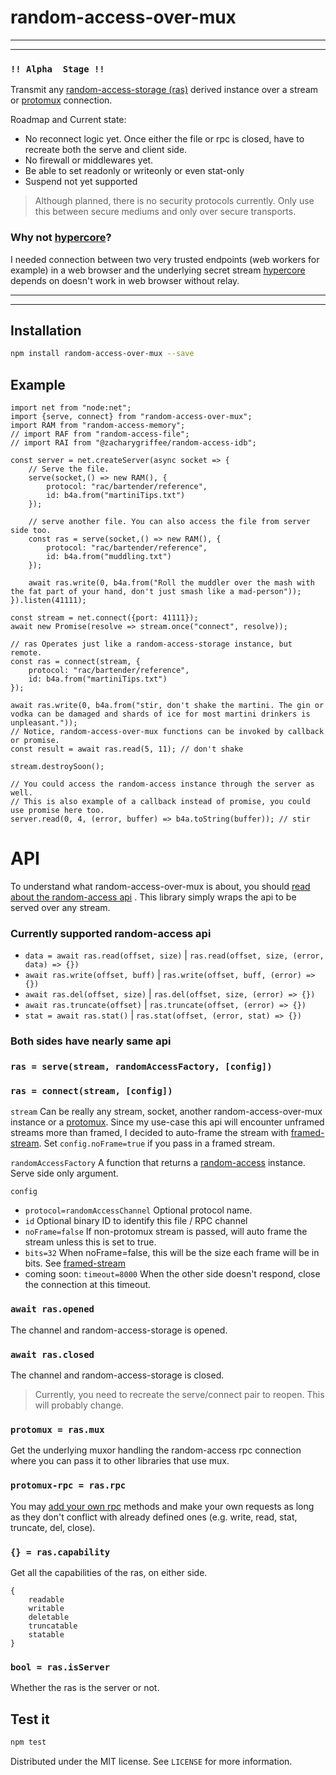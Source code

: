 # random-access-over-mux

---
---

### `!! Alpha  Stage !!`

Transmit any [random-access-storage (ras)](https://www.npmjs.com/package/random-access-storage#random-access-storage) derived instance over a stream or [protomux](https://github.com/holepunchto/protomux/#protomux) connection. 

Roadmap and Current state:

- No reconnect logic yet. Once either the file or rpc is closed, have to recreate both the serve and client side.
- No firewall or middlewares yet.
- Be able to set readonly or writeonly or even stat-only
- Suspend not yet supported

> Although planned, there is no security protocols currently. Only use this between secure mediums and only over secure transports.

### Why not [hypercore](https://github.com/holepunchto/hypercore)?

I needed connection between two very trusted endpoints (web workers for example) in a web browser and the underlying
secret stream [hypercore](https://github.com/holepunchto/hypercore) depends on doesn't work in web browser without relay. 

---
---

## Installation

```sh
npm install random-access-over-mux --save
```

## Example

```ecmascript 6
import net from "node:net";
import {serve, connect} from "random-access-over-mux";
import RAM from "random-access-memory";
// import RAF from "random-access-file";
// import RAI from "@zacharygriffee/random-access-idb";

const server = net.createServer(async socket => {
    // Serve the file. 
    serve(socket,() => new RAM(), {
        protocol: "rac/bartender/reference",
        id: b4a.from("martiniTips.txt")
    });
    
    // serve another file. You can also access the file from server side too.
    const ras = serve(socket,() => new RAM(), {
        protocol: "rac/bartender/reference",
        id: b4a.from("muddling.txt")
    });

    await ras.write(0, b4a.from("Roll the muddler over the mash with the fat part of your hand, don't just smash like a mad-person"));
}).listen(41111);

const stream = net.connect({port: 41111});
await new Promise(resolve => stream.once("connect", resolve));

// ras Operates just like a random-access-storage instance, but remote.
const ras = connect(stream, {
    protocol: "rac/bartender/reference",
    id: b4a.from("martiniTips.txt")
});

await ras.write(0, b4a.from("stir, don't shake the martini. The gin or vodka can be damaged and shards of ice for most martini drinkers is unpleasant."));
// Notice, random-access-over-mux functions can be invoked by callback or promise.
const result = await ras.read(5, 11); // don't shake

stream.destroySoon();

// You could access the random-access instance through the server as well.
// This is also example of a callback instead of promise, you could use promise here too.
server.read(0, 4, (error, buffer) => b4a.toString(buffer)); // stir
```

# API

To understand what random-access-over-mux is about, you should [read about the random-access api](https://www.npmjs.com/package/random-access-storage#random-access-storage)
. This library simply wraps the api to be served over any stream.

### Currently supported random-access api
- `data = await ras.read(offset, size)` | `ras.read(offset, size, (error, data) => {})`
- `await ras.write(offset, buff)` | `ras.write(offset, buff, (error) => {})`
- `await ras.del(offset, size)` | `ras.del(offset, size, (error) => {})`
- `await ras.truncate(offset)` | `ras.truncate(offset, (error) => {})`
- `stat = await ras.stat()` | `ras.stat(offset, (error, stat) => {})`

### Both sides have nearly same api

### `ras = serve(stream, randomAccessFactory, [config])`
### `ras = connect(stream, [config])`

`stream` Can be really any stream, socket, another random-access-over-mux instance or a [protomux](https://github.com/holepunchto/protomux/#protomux). Since my use-case this api will encounter unframed streams more 
than framed, I decided to auto-frame the stream with [framed-stream](https://github.com/holepunchto/framed-stream#framed-stream). Set `config.noFrame=true` if you pass in a framed stream.

`randomAccessFactory` A function that returns a [random-access](https://www.npmjs.com/package/random-access-storage#random-access-storage) instance. Serve side only argument.

`config` 

- `protocol=randomAccessChannel` Optional protocol name. 
- `id`  Optional binary ID to identify this file / RPC channel
- `noFrame=false` If non-protomux stream is passed, will auto frame the stream unless this is set to true.
- `bits=32` When noFrame=false, this will be the size each frame will be in bits. See [framed-stream](https://github.com/holepunchto/framed-stream#framed-stream)
- coming soon: `timeout=8000` When the other side doesn't respond, close the connection at this timeout.

### `await ras.opened`

The channel and random-access-storage is opened.

### `await ras.closed`

The channel and random-access-storage is closed. 

> Currently, you need to recreate the serve/connect pair to reopen. 
> This will probably change.

### `protomux = ras.mux`

Get the underlying muxor handling the random-access rpc connection where you can pass it to other libraries that use mux.

### `protomux-rpc = ras.rpc`

You may [add your own rpc](https://github.com/holepunchto/protomux-rpc#protomux-rpc) methods and make your own requests as long as they don't conflict with
already defined ones (e.g. write, read, stat, truncate, del, close).

### `{} = ras.capability`

Get all the capabilities of the ras, on either side.

```text
{
    readable
    writable
    deletable
    truncatable
    statable
}
```

### `bool = ras.isServer`

Whether the ras is the server or not.


## Test it

```sh
npm test
```

Distributed under the MIT license. See ``LICENSE`` for more information.
